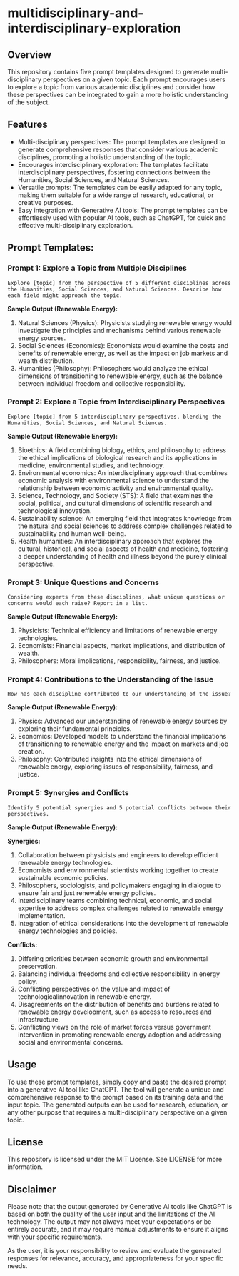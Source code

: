 # multidisciplinary-and-interdisciplinary-exploration

## Overview

This repository contains five prompt templates designed to generate multi-disciplinary perspectives on a given topic. Each prompt encourages users to explore a topic from various academic disciplines and consider how these perspectives can be integrated to gain a more holistic understanding of the subject.

## Features

- Multi-disciplinary perspectives: The prompt templates are designed to generate comprehensive responses that consider various academic disciplines, promoting a holistic understanding of the topic.
- Encourages interdisciplinary exploration: The templates facilitate interdisciplinary perspectives, fostering connections between the Humanities, Social Sciences, and Natural Sciences.
- Versatile prompts: The templates can be easily adapted for any topic, making them suitable for a wide range of research, educational, or creative purposes.
- Easy integration with Generative AI tools: The prompt templates can be effortlessly used with popular AI tools, such as ChatGPT, for quick and effective multi-disciplinary exploration.

## Prompt Templates:

### Prompt 1: Explore a Topic from Multiple Disciplines

```
Explore [topic] from the perspective of 5 different disciplines across the Humanities, Social Sciences, and Natural Sciences. Describe how each field might approach the topic.
```

**Sample Output (Renewable Energy):**

1. Natural Sciences (Physics): Physicists studying renewable energy would investigate the principles and mechanisms behind various renewable energy sources.
2. Social Sciences (Economics): Economists would examine the costs and benefits of renewable energy, as well as the impact on job markets and wealth distribution.
3. Humanities (Philosophy): Philosophers would analyze the ethical dimensions of transitioning to renewable energy, such as the balance between individual freedom and collective responsibility.

### Prompt 2: Explore a Topic from Interdisciplinary Perspectives

```
Explore [topic] from 5 interdisciplinary perspectives, blending the Humanities, Social Sciences, and Natural Sciences.
```

**Sample Output (Renewable Energy):**

1. Bioethics: A field combining biology, ethics, and philosophy to address the ethical implications of biological research and its applications in medicine, environmental studies, and technology.
2. Environmental economics: An interdisciplinary approach that combines economic analysis with environmental science to understand the relationship between economic activity and environmental quality.
3. Science, Technology, and Society (STS): A field that examines the social, political, and cultural dimensions of scientific research and technological innovation.
4. Sustainability science: An emerging field that integrates knowledge from the natural and social sciences to address complex challenges related to sustainability and human well-being.
5. Health humanities: An interdisciplinary approach that explores the cultural, historical, and social aspects of health and medicine, fostering a deeper understanding of health and illness beyond the purely clinical perspective.

### Prompt 3: Unique Questions and Concerns

```
Considering experts from these disciplines, what unique questions or concerns would each raise? Report in a list.
```

**Sample Output (Renewable Energy):**

1. Physicists: Technical efficiency and limitations of renewable energy technologies.
2. Economists: Financial aspects, market implications, and distribution of wealth.
3. Philosophers: Moral implications, responsibility, fairness, and justice.

### Prompt 4: Contributions to the Understanding of the Issue

```
How has each discipline contributed to our understanding of the issue?
```

**Sample Output (Renewable Energy):**

1. Physics: Advanced our understanding of renewable energy sources by exploring their fundamental principles.
2. Economics: Developed models to understand the financial implications of transitioning to renewable energy and the impact on markets and job creation.
3. Philosophy: Contributed insights into the ethical dimensions of renewable energy, exploring issues of responsibility, fairness, and justice.

### Prompt 5: Synergies and Conflicts

```
Identify 5 potential synergies and 5 potential conflicts between their perspectives.
```

**Sample Output (Renewable Energy):**

**Synergies:**

1. Collaboration between physicists and engineers to develop efficient renewable energy technologies.
2. Economists and environmental scientists working together to create sustainable economic policies.
3. Philosophers, sociologists, and policymakers engaging in dialogue to ensure fair and just renewable energy policies.
4. Interdisciplinary teams combining technical, economic, and social expertise to address complex challenges related to renewable energy implementation.
5. Integration of ethical considerations into the development of renewable energy technologies and policies.

**Conflicts:**

1. Differing priorities between economic growth and environmental preservation.
2. Balancing individual freedoms and collective responsibility in energy policy.
3. Conflicting perspectives on the value and impact of technologicalinnovation in renewable energy.
4. Disagreements on the distribution of benefits and burdens related to renewable energy development, such as access to resources and infrastructure.
5. Conflicting views on the role of market forces versus government intervention in promoting renewable energy adoption and addressing social and environmental concerns.

## Usage

To use these prompt templates, simply copy and paste the desired prompt into a generative AI tool like ChatGPT. The tool will generate a unique and comprehensive response to the prompt based on its training data and the input topic. The generated outputs can be used for research, education, or any other purpose that requires a multi-disciplinary perspective on a given topic.

## License

This repository is licensed under the MIT License. See LICENSE for more information.

## Disclaimer

Please note that the output generated by Generative AI tools like ChatGPT is based on both the quality of the user input and the limitations of the AI technology. The output may not always meet your expectations or be entirely accurate, and it may require manual adjustments to ensure it aligns with your specific requirements.

As the user, it is your responsibility to review and evaluate the generated responses for relevance, accuracy, and appropriateness for your specific needs. 
